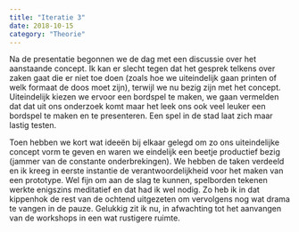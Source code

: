 ```yaml
---
title: "Iteratie 3"
date: 2018-10-15
category: "Theorie"
---
```

Na de presentatie begonnen we de dag met een discussie over het aanstaande concept. Ik kan er slecht tegen dat het gesprek telkens over zaken gaat die er niet toe doen (zoals hoe we uiteindelijk gaan printen of welk formaat de doos moet zijn), terwijl we nu bezig zijn met het concept. Uiteindelijk kiezen we ervoor een bordspel te maken, we gaan vermelden dat dat uit ons onderzoek komt maar het leek ons ook veel leuker een bordspel te maken en te presenteren. Een spel in de stad laat zich maar lastig testen. 

Toen hebben we kort wat ideeën bij elkaar gelegd om zo ons uiteindelijke concept vorm te geven en waren we eindelijk een beetje productief bezig (jammer van de constante onderbrekingen). We hebben de taken verdeeld en ik kreeg in eerste instantie de verantwoordelijkheid voor het maken van een prototype. Wel fijn om aan de slag te kunnen, spelborden tekenen werkte enigszins meditatief en dat had ik wel nodig. Zo heb ik in dat kippenhok de rest van de ochtend uitgezeten om vervolgens nog wat drama te vangen in de pauze. Gelukkig zit ik nu, in afwachting tot het aanvangen van de workshops in een wat rustigere ruimte. 